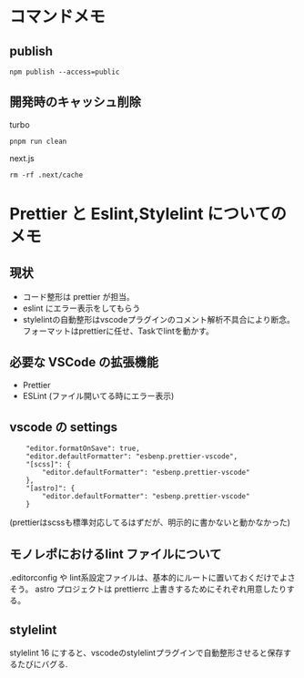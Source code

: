 
# コマンドメモ

## publish

```
npm publish --access=public
```

## 開発時のキャッシュ削除

turbo
```
pnpm run clean
```

next.js
```
rm -rf .next/cache
```

# Prettier と Eslint,Stylelint についてのメモ

## 現状

- コード整形は prettier が担当。
- eslint にエラー表示をしてもらう
- stylelintの自動整形はvscodeプラグインのコメント解析不具合により断念。フォーマットはprettierに任せ、Taskでlintを動かす。

## 必要な VSCode の拡張機能

- Prettier
- ESLint (ファイル開いてる時にエラー表示)

## vscode の settings

```
	"editor.formatOnSave": true,
	"editor.defaultFormatter": "esbenp.prettier-vscode",
	"[scss]": {
		"editor.defaultFormatter": "esbenp.prettier-vscode"
	},
	"[astro]": {
		"editor.defaultFormatter": "esbenp.prettier-vscode"
	}
```

(prettierはscssも標準対応してるはずだが、明示的に書かないと動かなかった)

## モノレポにおけるlint ファイルについて

.editorconfig や lint系設定ファイルは、基本的にルートに置いておくだけでよさそう。
astro プロジェクトは prettierrc 上書きするためにそれぞれ用意したりする。

## stylelint

stylelint 16 にすると、vscodeのstylelintプラグインで自動整形させると保存するたびにバグる.
